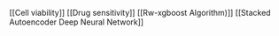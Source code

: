 [[Cell viability]]
[[Drug sensitivity]]
[[Rw-xgboost Algorithm)]]
[[Stacked Autoencoder Deep Neural Network]]
